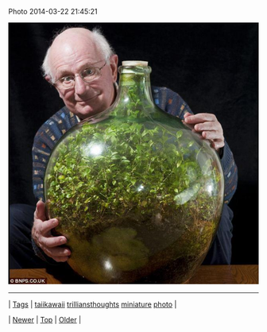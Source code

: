 <!--
title: Photo 2014-03-22 21
date: 2020-06-28T15:27:00.273Z
tags: taiikawaii, trilliansthoughts, miniature, photo
-->


Photo 2014-03-22 21:45:21

![](80397878387-0.jpg)

<!--BOTTOM-POST-NAVIGATION-->
---

| [Tags](tags.md) | [taiikawaii](tag-taiikawaii.md) [trilliansthoughts](tag-trilliansthoughts.md) [miniature](tag-miniature.md) [photo](tag-photo.md) |

| [Newer](80397375558.md) | [Top](index.md) | [Older](80446164328.md) |